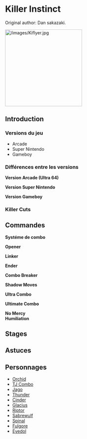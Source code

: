 # Killer Instinct

Original author: Dan sakazaki.

<img src="/images/Kiflyer.jpg" title="/images/Kiflyer.jpg" width="250"
alt="/images/Kiflyer.jpg" />  

## Introduction

### Versions du jeu

- Arcade
- Super Nintendo
- Gameboy

### Différences entre les versions

**Version Arcade (Ultra 64)**  

**Version Super Nintendo**  

**Version Gameboy**  

### Killer Cuts

## Commandes

**Systéme de combo**  

**Opener**  

**Linker**  

**Ender**  

**Combo Breaker**  

**Shadow Moves**  

**Ultra Combo**  

**Ultimate Combo**  

**No Mercy**  
**Humiliation**  

## Stages

## Astuces

## Personnages

- [Orchid](Orchid_(Killer_Instinct) "wikilink")
- [TJ Combo](T.J._Combo_(Killer_Instinct) "wikilink")
- [Jago](Jago_(Killer_Instinct) "wikilink")
- [Thunder](Chief_Thunder_(Killer_Instinct) "wikilink")
- [Cinder](Cinder_(Killer_Instinct) "wikilink")
- [Glacius](Glacius_(Killer_Instinct) "wikilink")
- [Riptor](Riptor_(Killer_Instinct) "wikilink")
- [Sabrewulf](Sabrewulf_(Killer_Instinct) "wikilink")
- [Spinal](Spinal_(Killer_Instinct) "wikilink")
- [Fulgore](Fulgore_(Killer_Instinct) "wikilink")
- [Eyedol](Eyedol_(Killer_Instinct) "wikilink")

